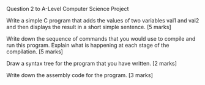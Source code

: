 Question 2 to A-Level Computer Science Project

Write a simple C program that adds the values of two variables val1 and val2 and then displays the result in a short simple sentence. [5 marks]

Write down the sequence of commands that you would use to compile and run this program. Explain what is happening at each stage of the compilation. [5 marks]

Draw a syntax tree for the program that you have written. [2 marks]

Write down the assembly code for the program. [3 marks]
